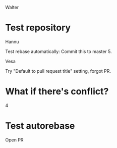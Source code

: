 Walter

# Test repository

Hannu

Test rebase automatically: Commit this to master 5.

Vesa

Try "Default to pull request title" setting, forgot PR.

# What if there's conflict?

4

# Test autorebase

Open PR
